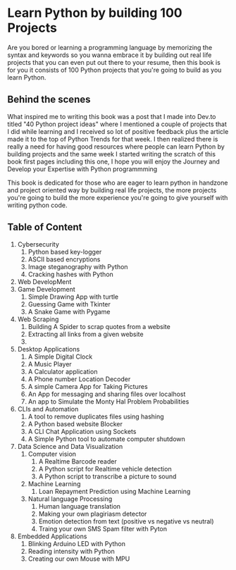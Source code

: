 # Learn Python by building 100 Projects
Are you bored or learning a programming language by memorizing the syntax and keywords so you wanna embrace it by building out real life projects that you can even put out there to your resume, then this book is for you it consists of 100 Python projects that you're going to build as you learn Python.

## Behind the scenes 
What inspired me to writing this book was a post that I made into Dev.to titled "40 Python project ideas" where I mentioned a couple of projects that I did while learning and I received so lot of positive feedback plus the article made it to the top of Python Trends for that week. I then realized there is really a need for having good resources where people can learn Python by building projects and the same week I started writing the scratch of this book first pages including this one, I hope you will enjoy the Journey and Develop your Expertise with Python programmming 

This book is dedicated for those who are eager to  learn python in handzone and  project oriented way by building real life projects, the more projects you're going to build the more experience you're going to give yourself with writing python code.

## Table of Content 

1. Cybersecurity
	1.  Python based key-logger 
	2. ASCII based encryptions 
	3. Image steganography with Python
	4. Cracking hashes with Python 
2. Web DevelopMent 
3. Game Development 
	1. Simple Drawing App with turtle
	2. Guessing Game with Tkinter 
	3. A Snake Game with Pygame 
4. Web Scraping 
	1. Building A Spider to scrap quotes from a website 
	2. Extracting all links from a given website
	3. 
5. Desktop Applications 
	1. A Simple Digital Clock 
	2. A Music Player   
	3. A Calculator application  
	4. A Phone number Location Decoder 
	5. A simple Camera App for Taking Pictures 
	6. An App for messaging and sharing files over localhost 
	7. An app to Simulate the Monty Hal Problem Probabilities 
7. CLIs and Automation 
	1.  A tool to remove duplicates files using hashing  
	2. A Python based website Blocker 
	3. A CLI Chat Application using Sockets 
	4. A Simple Python tool to automate computer shutdown
8. Data Science and Data Visualization 
	1. Computer vision
		1. A Realtime Barcode reader 
		2. A Python script for Realtime vehicle detection
		3.  A Python script to transcribe a picture to sound  
	2. Machine Learning 
		1. Loan Repayment Prediction using Machine Learning 
	3. Natural language Processing 
		1. Human language translation
		2.  Making your own plagiriasm detector 
		3. Emotion detection from text (positive vs negative vs neutral)
		4. Traing your own SMS Spam filter with Pyton 
9. Embedded Applications 
	1. Blinking Arduino LED with Python 
	2. Reading intensity with Python 
	3. Creating our own Mouse with MPU

<!--stackedit_data:
eyJoaXN0b3J5IjpbODAxNzUxNTcxLC0yNzQ2OTQ2NjZdfQ==
-->